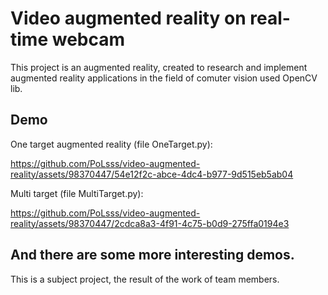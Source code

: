 # Video augmented reality on real-time webcam
This project is an augmented reality, created to research and implement augmented reality applications in the field of comuter vision used OpenCV lib.

## Demo
One target augmented reality (file OneTarget.py):


https://github.com/PoLsss/video-augmented-reality/assets/98370447/54e12f2c-abce-4dc4-b977-9d515eb5ab04


Multi target (file MultiTarget.py):


https://github.com/PoLsss/video-augmented-reality/assets/98370447/2cdca8a3-4f91-4c75-b0d9-275ffa0194e3

And there are some more interesting demos.
---
This is a subject project, the result of the work of team members.

